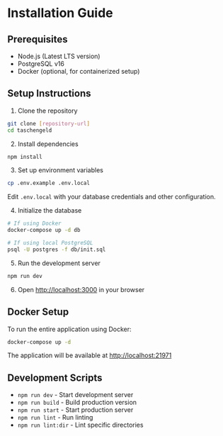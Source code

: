 # Installation Guide

## Prerequisites

- Node.js (Latest LTS version)
- PostgreSQL v16
- Docker (optional, for containerized setup)

## Setup Instructions

1. Clone the repository

```bash
git clone [repository-url]
cd taschengeld
```

2. Install dependencies

```bash
npm install
```

3. Set up environment variables

```bash
cp .env.example .env.local
```

Edit `.env.local` with your database credentials and other configuration.

4. Initialize the database

```bash
# If using Docker
docker-compose up -d db

# If using local PostgreSQL
psql -U postgres -f db/init.sql
```

5. Run the development server

```bash
npm run dev
```

6. Open [http://localhost:3000](http://localhost:3000) in your browser

## Docker Setup

To run the entire application using Docker:

```bash
docker-compose up -d
```

The application will be available at [http://localhost:21971](http://localhost:21971)

## Development Scripts

- `npm run dev` - Start development server
- `npm run build` - Build production version
- `npm run start` - Start production server
- `npm run lint` - Run linting
- `npm run lint:dir` - Lint specific directories
